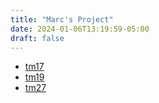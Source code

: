 ```yaml
---
title: "Marc's Project"
date: 2024-01-06T13:19:59-05:00
draft: false
---
```


- [tm17](./tm17)
- [tm19](./tm19)
- [tm27](./tm27)